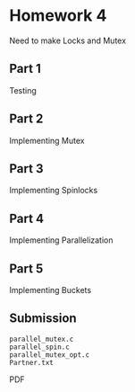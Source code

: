 # Homework 4 

Need to make Locks and Mutex

## Part 1 

Testing

## Part 2

Implementing Mutex

## Part 3 

Implementing Spinlocks

## Part 4
 
Implementing Parallelization

## Part 5 

Implementing Buckets


## Submission

```
parallel_mutex.c
parallel_spin.c
parallel_mutex_opt.c
Partner.txt
```
PDF